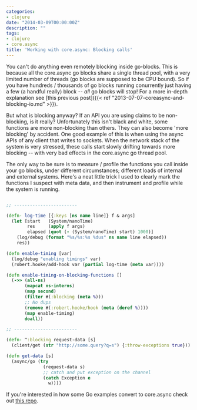 ```yaml
---
categories:
- clojure
date: "2014-03-09T00:00:00Z"
description: ""
tags:
- clojure
- core.async
title: 'Working with core.async: Blocking calls'
---
```

You can't do anything even remotely blocking inside go-blocks. This is because all the core.async go blocks share a single thread pool, with a very limited number of threads (go blocks are supposed to be CPU bound). So if you have hundreds / thousands of go blocks running conurrently just having a few (a handful really) block -- *all* go blocks will stop! For a more in-depth explanation see [this previous post]({{< ref "2013-07-07-coreasync-and-blocking-io.md" >}}).

<!--more-->

But what is blocking anyway? If an API you are using claims to be non-blocking, is it really? Unfortunately this isn't black and white, some functions are more non-blocking than others. They can also become 'more blocking' by accident. One good example of this is when using the async APIs of any client that writes to sockets. When the network stack of the system is very stressed, these calls start slowly drifting towards more blocking -- with very bad effects in the core.async go thread pool.

The only way to be sure is to measure / profile the functions you call inside your go blocks, under different circumstances; different loads of internal and external systems. Here's a neat little trick I used to clearly mark the functions I suspect with meta data, and then instrument and profile while the system is running.

```clojure

;; ------------------------

(defn- log-time [{:keys [ns name line]} f & args]
  (let [start   (System/nanoTime)
        res     (apply f args)
        elapsed (quot (- (System/nanoTime) start) 1000)]
    (log/debug (format "%s/%s:%s %dus" ns name line elapsed))
    res))

(defn enable-timing [var]
  (log/debug "enabling timings" var)
  (robert.hooke/add-hook var (partial log-time (meta var))))

(defn enable-timing-on-blocking-functions []
  (->> (all-ns)
       (mapcat ns-interns)
       (map second)
       (filter #(:blocking (meta %)))
       ;; No dups
       (remove #(:robert.hooke/hook (meta (deref %))))
       (map enable-timing)
       doall))

;; ------------------------

(defn- ^:blocking request-data [s]
  (client/get (str "http://some.query?q=s") {:throw-exceptions true}))

(defn get-data [s]
  (async/go (try
              (request-data s)
              ;; catch and put exception on the channel
              (catch Exception e
                w))))
```

If you're interested in how some Go examples convert to core.async check out [this repo](https://github.com/martintrojer/go-tutorials-core-async).
